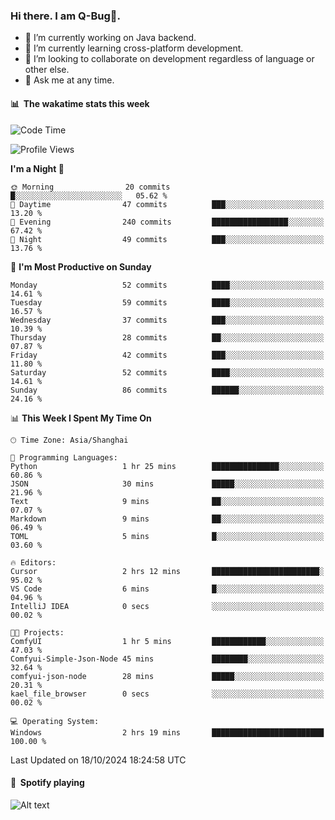 ### Hi there. I am Q-Bug🐞.

- 🔭 I’m currently working on Java backend.
- 🌱 I’m currently learning cross-platform development.
- 👯 I’m looking to collaborate on development regardless of language or other else.
- 💬 Ask me at any time.

#### 📊 &nbsp;**The wakatime stats this week**  
<!--START_SECTION:waka-->
![Code Time](http://img.shields.io/badge/Code%20Time-170%20hrs%2028%20mins-blue)

![Profile Views](http://img.shields.io/badge/Profile%20Views-8-blue)

**I'm a Night 🦉** 

```text
🌞 Morning                20 commits          █░░░░░░░░░░░░░░░░░░░░░░░░   05.62 % 
🌆 Daytime                47 commits          ███░░░░░░░░░░░░░░░░░░░░░░   13.20 % 
🌃 Evening                240 commits         █████████████████░░░░░░░░   67.42 % 
🌙 Night                  49 commits          ███░░░░░░░░░░░░░░░░░░░░░░   13.76 % 
```
📅 **I'm Most Productive on Sunday** 

```text
Monday                   52 commits          ████░░░░░░░░░░░░░░░░░░░░░   14.61 % 
Tuesday                  59 commits          ████░░░░░░░░░░░░░░░░░░░░░   16.57 % 
Wednesday                37 commits          ███░░░░░░░░░░░░░░░░░░░░░░   10.39 % 
Thursday                 28 commits          ██░░░░░░░░░░░░░░░░░░░░░░░   07.87 % 
Friday                   42 commits          ███░░░░░░░░░░░░░░░░░░░░░░   11.80 % 
Saturday                 52 commits          ████░░░░░░░░░░░░░░░░░░░░░   14.61 % 
Sunday                   86 commits          ██████░░░░░░░░░░░░░░░░░░░   24.16 % 
```


📊 **This Week I Spent My Time On** 

```text
🕑︎ Time Zone: Asia/Shanghai

💬 Programming Languages: 
Python                   1 hr 25 mins        ███████████████░░░░░░░░░░   60.86 % 
JSON                     30 mins             █████░░░░░░░░░░░░░░░░░░░░   21.96 % 
Text                     9 mins              ██░░░░░░░░░░░░░░░░░░░░░░░   07.07 % 
Markdown                 9 mins              ██░░░░░░░░░░░░░░░░░░░░░░░   06.49 % 
TOML                     5 mins              █░░░░░░░░░░░░░░░░░░░░░░░░   03.60 % 

🔥 Editors: 
Cursor                   2 hrs 12 mins       ████████████████████████░   95.02 % 
VS Code                  6 mins              █░░░░░░░░░░░░░░░░░░░░░░░░   04.96 % 
IntelliJ IDEA            0 secs              ░░░░░░░░░░░░░░░░░░░░░░░░░   00.02 % 

🐱‍💻 Projects: 
ComfyUI                  1 hr 5 mins         ████████████░░░░░░░░░░░░░   47.03 % 
Comfyui-Simple-Json-Node 45 mins             ████████░░░░░░░░░░░░░░░░░   32.64 % 
comfyui-json-node        28 mins             █████░░░░░░░░░░░░░░░░░░░░   20.31 % 
kael_file_browser        0 secs              ░░░░░░░░░░░░░░░░░░░░░░░░░   00.02 % 

💻 Operating System: 
Windows                  2 hrs 19 mins       █████████████████████████   100.00 % 
```


 Last Updated on 18/10/2024 18:24:58 UTC
<!--END_SECTION:waka-->

#### 🎵 &nbsp;**Spotify playing**  
![Alt text](https://spotify-recently-played-readme.vercel.app/api?user=e5y1o4x7kdt9kf2blu4wvmb4s&unique={true|1|on|yes})
